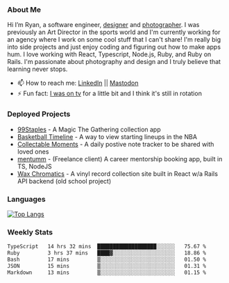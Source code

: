 ### About Me
Hi I’m Ryan, a software engineer, [designer](https://www.denvermullets.com/video) and [photographer](https://www.denvermullets.com/). I was previously an Art Director in the sports world and I'm currently working for an agency where I work on some cool stuff that I can't share! I'm really big into side projects and just enjoy coding and figuring out how to make apps hum. I love working with React, Typescript, Node.js, Ruby, and Ruby on Rails. I'm passionate about photography and design and I truly believe that learning never stops.

- 📫 How to reach me: [LinkedIn](https://www.linkedin.com/in/ryanvaznis) || <a rel="me" href="https://hachyderm.io/@denvermullets">Mastodon</a> 
- ⚡ Fun fact: [I was on tv](https://vimeo.com/381425882) for a little bit and I think it's still in rotation

### Deployed Projects
- [99Staples](https://99staples.com) - A Magic The Gathering collection app
- [Basketball Timeline](https://basketball-timeline.com/?team=PHO&year=1995) - A way to view starting lineups in the NBA
- [Collectable Moments](https://collectablemoments.com) - A daily postive note tracker to be shared with loved ones
- [mentumm](https://portal.mentumm.com/) - (Freelance client) A career mentorship booking app, built in TS, NodeJS
- [Wax Chromatics](https://waxchromatics.com) - A vinyl record collection site built in React w/a Rails API backend (old school project)

### Languages
[![Top Langs](https://github-readme-stats-redux-5pa1-denvermullets.vercel.app/api/top-langs/?username=denvermullets&layout=compact&langs_count=10)](https://github.com/denvermullets)



### Weekly Stats
<!--START_SECTION:waka-->

```txt
TypeScript   14 hrs 32 mins  ███████████████████░░░░░░   75.67 %
Ruby         3 hrs 37 mins   ████▓░░░░░░░░░░░░░░░░░░░░   18.86 %
Bash         17 mins         ▒░░░░░░░░░░░░░░░░░░░░░░░░   01.50 %
JSON         15 mins         ▒░░░░░░░░░░░░░░░░░░░░░░░░   01.31 %
Markdown     13 mins         ▒░░░░░░░░░░░░░░░░░░░░░░░░   01.15 %
```

<!--END_SECTION:waka-->
